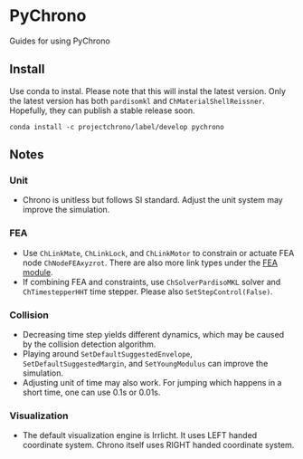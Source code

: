 # PyChrono
Guides for using PyChrono

## Install
Use conda to instal. Please note that this will instal the latest version.
Only the latest version has both `pardisomkl` and `ChMaterialShellReissner`. Hopefully, they can publish a stable release soon.
```
conda install -c projectchrono/label/develop pychrono
```

## Notes
### Unit
- Chrono is unitless but follows SI standard. Adjust the unit system may improve the simulation.

### FEA
- Use `ChLinkMate`, `ChLinkLock`, and `ChLinkMotor` to constrain or actuate FEA node `ChNodeFEAxyzrot`. There are also more link types under the [FEA module](https://api.projectchrono.org/group__fea__constraints.html).
- If combining FEA and constraints, use `ChSolverPardisoMKL` solver and `ChTimestepperHHT` time stepper. Please also `SetStepControl(False)`.

### Collision
- Decreasing time step yields different dynamics, which may be caused by the collision detection algorithm.
- Playing around `SetDefaultSuggestedEnvelope`, `SetDefaultSuggestedMargin`, and `SetYoungModulus` can improve the simulation.
- Adjusting unit of time may also work. For jumping which happens in a short time, one can use 0.1s or 0.01s.

### Visualization
-  The default visualization engine is Irrlicht. It uses LEFT handed coordinate system. Chrono itself uses RIGHT handed coordinate system.

